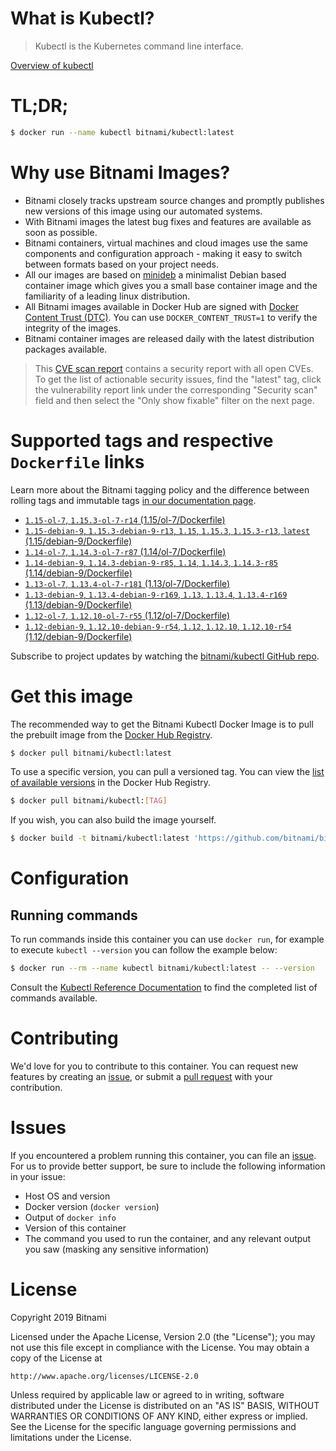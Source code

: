 
# What is Kubectl?

> Kubectl is the Kubernetes command line interface.

[Overview of kubectl](https://kubernetes.io/docs/reference/kubectl/overview/)

# TL;DR;

```bash
$ docker run --name kubectl bitnami/kubectl:latest
```

# Why use Bitnami Images?

* Bitnami closely tracks upstream source changes and promptly publishes new versions of this image using our automated systems.
* With Bitnami images the latest bug fixes and features are available as soon as possible.
* Bitnami containers, virtual machines and cloud images use the same components and configuration approach - making it easy to switch between formats based on your project needs.
* All our images are based on [minideb](https://github.com/bitnami/minideb) a minimalist Debian based container image which gives you a small base container image and the familiarity of a leading linux distribution.
* All Bitnami images available in Docker Hub are signed with [Docker Content Trust (DTC)](https://docs.docker.com/engine/security/trust/content_trust/). You can use `DOCKER_CONTENT_TRUST=1` to verify the integrity of the images.
* Bitnami container images are released daily with the latest distribution packages available.


> This [CVE scan report](https://quay.io/repository/bitnami/kubectl?tab=tags) contains a security report with all open CVEs. To get the list of actionable security issues, find the "latest" tag, click the vulnerability report link under the corresponding "Security scan" field and then select the "Only show fixable" filter on the next page.

# Supported tags and respective `Dockerfile` links

Learn more about the Bitnami tagging policy and the difference between rolling tags and immutable tags [in our documentation page](https://docs.bitnami.com/containers/how-to/understand-rolling-tags-containers/).


* [`1.15-ol-7`, `1.15.3-ol-7-r14` (1.15/ol-7/Dockerfile)](https://github.com/bitnami/bitnami-docker-kubectl/blob/1.15.3-ol-7-r14/1.15/ol-7/Dockerfile)
* [`1.15-debian-9`, `1.15.3-debian-9-r13`, `1.15`, `1.15.3`, `1.15.3-r13`, `latest` (1.15/debian-9/Dockerfile)](https://github.com/bitnami/bitnami-docker-kubectl/blob/1.15.3-debian-9-r13/1.15/debian-9/Dockerfile)
* [`1.14-ol-7`, `1.14.3-ol-7-r87` (1.14/ol-7/Dockerfile)](https://github.com/bitnami/bitnami-docker-kubectl/blob/1.14.3-ol-7-r87/1.14/ol-7/Dockerfile)
* [`1.14-debian-9`, `1.14.3-debian-9-r85`, `1.14`, `1.14.3`, `1.14.3-r85` (1.14/debian-9/Dockerfile)](https://github.com/bitnami/bitnami-docker-kubectl/blob/1.14.3-debian-9-r85/1.14/debian-9/Dockerfile)
* [`1.13-ol-7`, `1.13.4-ol-7-r181` (1.13/ol-7/Dockerfile)](https://github.com/bitnami/bitnami-docker-kubectl/blob/1.13.4-ol-7-r181/1.13/ol-7/Dockerfile)
* [`1.13-debian-9`, `1.13.4-debian-9-r169`, `1.13`, `1.13.4`, `1.13.4-r169` (1.13/debian-9/Dockerfile)](https://github.com/bitnami/bitnami-docker-kubectl/blob/1.13.4-debian-9-r169/1.13/debian-9/Dockerfile)
* [`1.12-ol-7`, `1.12.10-ol-7-r55` (1.12/ol-7/Dockerfile)](https://github.com/bitnami/bitnami-docker-kubectl/blob/1.12.10-ol-7-r55/1.12/ol-7/Dockerfile)
* [`1.12-debian-9`, `1.12.10-debian-9-r54`, `1.12`, `1.12.10`, `1.12.10-r54` (1.12/debian-9/Dockerfile)](https://github.com/bitnami/bitnami-docker-kubectl/blob/1.12.10-debian-9-r54/1.12/debian-9/Dockerfile)

Subscribe to project updates by watching the [bitnami/kubectl GitHub repo](https://github.com/bitnami/bitnami-docker-kubectl).

# Get this image

The recommended way to get the Bitnami Kubectl Docker Image is to pull the prebuilt image from the [Docker Hub Registry](https://hub.docker.com/r/bitnami/kubectl).

```bash
$ docker pull bitnami/kubectl:latest
```

To use a specific version, you can pull a versioned tag. You can view the [list of available versions](https://hub.docker.com/r/bitnami/kubectl/tags/) in the Docker Hub Registry.

```bash
$ docker pull bitnami/kubectl:[TAG]
```

If you wish, you can also build the image yourself.

```bash
$ docker build -t bitnami/kubectl:latest 'https://github.com/bitnami/bitnami-docker-kubectl.git#master:1.15/debian-9'
```

# Configuration

## Running commands

To run commands inside this container you can use `docker run`, for example to execute `kubectl --version` you can follow the example below:

```bash
$ docker run --rm --name kubectl bitnami/kubectl:latest -- --version
```

Consult the [Kubectl Reference Documentation](https://kubernetes.io/docs/reference/generated/kubectl/kubectl-commands) to find the completed list of commands available.

# Contributing

We'd love for you to contribute to this container. You can request new features by creating an [issue](https://github.com/bitnami/bitnami-docker-kubectl/issues), or submit a [pull request](https://github.com/bitnami/bitnami-docker-kubectl/pulls) with your contribution.

# Issues

If you encountered a problem running this container, you can file an [issue](https://github.com/bitnami/bitnami-docker-kubectl/issues). For us to provide better support, be sure to include the following information in your issue:

- Host OS and version
- Docker version (`docker version`)
- Output of `docker info`
- Version of this container
- The command you used to run the container, and any relevant output you saw (masking any sensitive information)

# License

Copyright 2019 Bitnami

Licensed under the Apache License, Version 2.0 (the "License");
you may not use this file except in compliance with the License.
You may obtain a copy of the License at

    http://www.apache.org/licenses/LICENSE-2.0

Unless required by applicable law or agreed to in writing, software
distributed under the License is distributed on an "AS IS" BASIS,
WITHOUT WARRANTIES OR CONDITIONS OF ANY KIND, either express or implied.
See the License for the specific language governing permissions and
limitations under the License.
